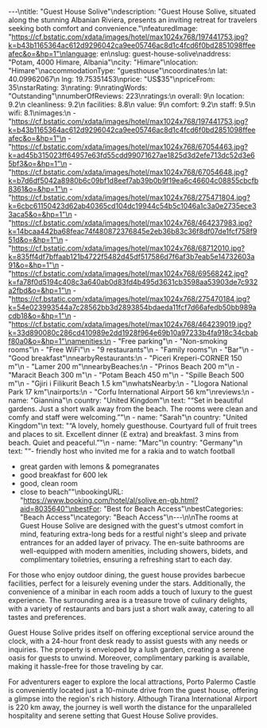 ---\ntitle: "Guest House Solive"\ndescription: "Guest House Solive, situated along the stunning Albanian Riviera, presents an inviting retreat for travelers seeking both comfort and convenience."\nfeaturedImage: "https://cf.bstatic.com/xdata/images/hotel/max1024x768/197441753.jpg?k=b43b1165364ac612d9296042ca9ee05746ac8d1c4fcd6f0bd2851098ffeeafec&o=&hp=1"\nlanguage: en\nslug: guest-house-solive\naddress: "Potam, 4000 Himare, Albania"\ncity: "Himare"\nlocation: "Himare"\naccommodationType: "guesthouse"\ncoordinates:\n  lat: 40.09962067\n  lng: 19.75351453\nprice: "US$35"\npriceFrom: 35\nstarRating: 3\nrating: 9\nratingWords: "Outstanding"\nnumberOfReviews: 223\nratings:\n  overall: 9\n  location: 9.2\n  cleanliness: 9.2\n  facilities: 8.8\n  value: 9\n  comfort: 9.2\n  staff: 9.5\n  wifi: 8.1\nimages:\n  - "https://cf.bstatic.com/xdata/images/hotel/max1024x768/197441753.jpg?k=b43b1165364ac612d9296042ca9ee05746ac8d1c4fcd6f0bd2851098ffeeafec&o=&hp=1"\n  - "https://cf.bstatic.com/xdata/images/hotel/max1024x768/67054463.jpg?k=ad45b315023ff64957e63fd55cdd99071627ae1825d3d2efe713dc52d3e65bf3&o=&hp=1"\n  - "https://cf.bstatic.com/xdata/images/hotel/max1024x768/67054648.jpg?k=b7d6df5042a8980b6c09bf1d8eef7ab39b0b9f19ea6c46604c08855cbcfb8361&o=&hp=1"\n  - "https://cf.bstatic.com/xdata/images/hotel/max1024x768/275471804.jpg?k=6cbc61150423d62ab40365cd104dc19944c54b5c1046a1c3a0e2735ece33aca5&o=&hp=1"\n  - "https://cf.bstatic.com/xdata/images/hotel/max1024x768/464237983.jpg?k=14bcaa442ba68feac74f480872376845e2eb36b83c36f8df07de1fcf758f951d&o=&hp=1"\n  - "https://cf.bstatic.com/xdata/images/hotel/max1024x768/68712010.jpg?k=835ff4df7bffaab121b4722f5482d45df517586d7f6af3b7eab5e14732603a91&o=&hp=1"\n  - "https://cf.bstatic.com/xdata/images/hotel/max1024x768/69568242.jpg?k=fa78f0d5194c408c3a640ab0d83fd4b495d3631cb3598aa53903de7c932a2fbd&o=&hp=1"\n  - "https://cf.bstatic.com/xdata/images/hotel/max1024x768/275470184.jpg?k=54e023993544a7c28562bb3d2893854bdaeda11fcf7d66afedb50bb989acdb18&o=&hp=1"\n  - "https://cf.bstatic.com/xdata/images/hotel/max1024x768/464239019.jpg?k=33d890080c286cd410989e2dd1928f964e69b10a97233b4fa918c34cbabf80a0&o=&hp=1"\namenities:\n  - "Free parking"\n  - "Non-smoking rooms"\n  - "Free WiFi"\n  - "9 restaurants"\n  - "Family rooms"\n  - "Bar"\n  - "Good breakfast"\nnearbyRestaurants:\n  - "Piceri Kreperi-CORNER 150 m"\n  - "Lamer 200 m"\nnearbyBeaches:\n  - "Prinos Beach 200 m"\n  - "Maracit Beach 300 m"\n  - "Potam Beach 450 m"\n  - "Spille Beach 500 m"\n  - "Gjiri i Filikurit Beach 1.5 km"\nwhatsNearby:\n  - "Llogora National Park 17 km"\nairports:\n  - "Corfu International Airport 56 km"\nreviews:\n  - name: "Giannina"\n    country: "United Kingdom"\n    text: "“Set in beautiful gardens. Just a short walk away from the beach. The rooms were clean and comfy and staff were welcoming.”"\n  - name: "Sarah"\n    country: "United Kingdom"\n    text: "“A lovely, homely guesthouse. Courtyard full of fruit trees and places to sit. Excellent dinner (£ extra) and breakfast. 3 mins from beach. Quiet and peaceful.”"\n  - name: "Marc"\n    country: "Germany"\n    text: "“- friendly host who invited me for a rakia and to watch football
- great garden with lemons & pomegranates
- good breakfast for 600 lek
- good, clean room
- close to beach”"\nbookingURL: "https://www.booking.com/hotel/al/solive.en-gb.html?aid=8035640"\nbestFor: "Best for Beach Access"\nbestCategories: "Beach Access"\ncategory: "Beach Access"\n---\n\nThe rooms at Guest House Solive are designed with the guest's utmost comfort in mind, featuring extra-long beds for a restful night's sleep and private entrances for an added layer of privacy. The en-suite bathrooms are well-equipped with modern amenities, including showers, bidets, and complimentary toiletries, ensuring a refreshing start to each day.

For those who enjoy outdoor dining, the guest house provides barbecue facilities, perfect for a leisurely evening under the stars. Additionally, the convenience of a minibar in each room adds a touch of luxury to the guest experience. The surrounding area is a treasure trove of culinary delights, with a variety of restaurants and bars just a short walk away, catering to all tastes and preferences.

Guest House Solive prides itself on offering exceptional service around the clock, with a 24-hour front desk ready to assist guests with any needs or inquiries. The property is enveloped by a lush garden, creating a serene oasis for guests to unwind. Moreover, complimentary parking is available, making it hassle-free for those traveling by car.

For adventurers eager to explore the local attractions, Porto Palermo Castle is conveniently located just a 10-minute drive from the guest house, offering a glimpse into the region's rich history. Although Tirana International Airport is 220 km away, the journey is well worth the distance for the unparalleled hospitality and serene setting that Guest House Solive provides.